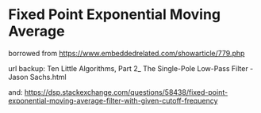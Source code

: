 # Fixed Point Exponential Moving Average
borrowed from https://www.embeddedrelated.com/showarticle/779.php


url backup: Ten Little Algorithms, Part 2_ The Single-Pole Low-Pass Filter - Jason Sachs.html

and: https://dsp.stackexchange.com/questions/58438/fixed-point-exponential-moving-average-filter-with-given-cutoff-frequency
